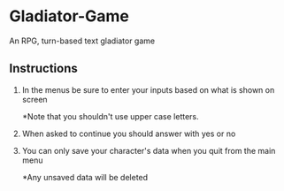 # Gladiator-Game
An RPG, turn-based text gladiator game

## Instructions
1. In the menus be sure to enter your inputs based on what is shown on screen

   *Note that you shouldn't use upper case letters.
3. When asked to continue you should answer with yes or no
4. You can only save your character's data when you quit from the main menu

   *Any unsaved data will be deleted
